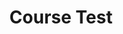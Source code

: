 ---
title: "Course Test"
passing_percentage: 70
questions:
  - id: "q1"
    text: "What is the primary function of Ambassador Edge Stack?"
    type: "single-answer"
    marks: 2
    options:
      - id: "a"
        text: "A container runtime for Kubernetes"
      - id: "b"
        text: "A Kubernetes-native API Gateway built on Envoy Proxy"
        is_correct: true
      - id: "c"
        text: "A service mesh for microservices"
      - id: "d"
        text: "A monitoring tool for Kubernetes clusters"
  - id: "q2"
    text: "Which of these are required components when deploying Edge Stack in Meshery Playground? (Select all that apply)"
    type: "multiple-answers"
    marks: 2
    options:
      - id: "a"
        text: "Edge Stack CRD YAML"
        is_correct: true
      - id: "b"
        text: "Listener resource for port 8443"
        is_correct: true
      - id: "c"
        text: "Ambassador Cloud license token"
        is_correct: true
      - id: "d"
        text: "Prometheus operator"
  - id: "q3"
    text: "What is the purpose of the 'prefix: /backend/' directive in a Mapping resource?"
    type: "single-answer"
    marks: 2
    options:
      - id: "a"
        text: "To configure TLS termination"
      - id: "b"
        text: "To specify the URL path segment for routing"
        is_correct: true
      - id: "c"
        text: "To define rate limiting rules"
      - id: "d"
        text: "To set health check intervals"
  - id: "q4"
    text: "Which port does the edge-stack-admin Service use for administrative communication?"
    type: "single-answer"
    marks: 2
    options:
      - id: "a"
        text: "80"
      - id: "b"
        text: "443"
      - id: "c"
        text: "8877"
        is_correct: true
      - id: "d"
        text: "8080"
  - id: "q5"
    text: "What must be configured before deploying Edge Stack to establish a connection with Ambassador Cloud?"
    type: "single-answer"
    marks: 2
    options:
      - id: "a"
        text: "A Mapping resource"
      - id: "b"
        text: "A base64-encoded license token in Kubernetes Secrets"
        is_correct: true
      - id: "c"
        text: "A LoadBalancer service"
      - id: "d"
        text: "A Quote service deployment"
  - id: "q6"
    text: "Which of these components communicate with the edge-stack Deployment? (Select all that apply)"
    type: "multiple-answers"
    marks: 2
    options:
      - id: "a"
        text: "edge-stack-admin Service (port 8877)"
        is_correct: true
      - id: "b"
        text: "edge-stack-agent (port 80)"
        is_correct: true
      - id: "c"
        text: "quote-backend Mapping"
        is_correct: true
      - id: "d"
        text: "Kubernetes API server"
  - id: "q7"
    text: "What are the key features of Ambassador Edge Stack? (Select all that apply)"
    type: "multiple-answers"
    marks: 2
    options:
      - id: "a"
        text: "Automatic TLS"
        is_correct: true
      - id: "b"
        text: "Rate limiting"
        is_correct: true
      - id: "c"
        text: "Authentication"
        is_correct: true
      - id: "d"
        text: "Persistent volume provisioning"
  - id: "q8"
    text: "What does Kanvas provide in Meshery Playground? (Select all that apply)"
    type: "multiple-answers"
    marks: 2
    options:
      - id: "a"
        text: "Visualization of Kubernetes resource relationships"
        is_correct: true
      - id: "b"
        text: "Grouping of components by labels"
        is_correct: true
      - id: "c"
        text: "Direct replacement for kubectl"
      - id: "d"
        text: "Filtering of deployed resources in Visualizer"
        is_correct: true
  - id: "q9"
    text: "Which component serves as the primary entry point for incoming traffic in Edge Stack?"
    type: "single-answer"
    marks: 2
    options:
      - id: "a"
        text: "edge-stack Service"
        is_correct: true
      - id: "b"
        text: "edge-stack-agent"
      - id: "c"
        text: "quote-backend Mapping"
      - id: "d"
        text: "Listener resource"
  - id: "q10"
    text: "What resources are created when deploying the Quote service? (Select all that apply)"
    type: "multiple-answers"
    marks: 2
    options:
      - id: "a"
        text: "Deployment"
        is_correct: true
      - id: "b"
        text: "Service"
        is_correct: true
      - id: "c"
        text: "PersistentVolumeClaim"
      - id: "d"
        text: "ClusterRole"
layout: "test"
type: "test"
---